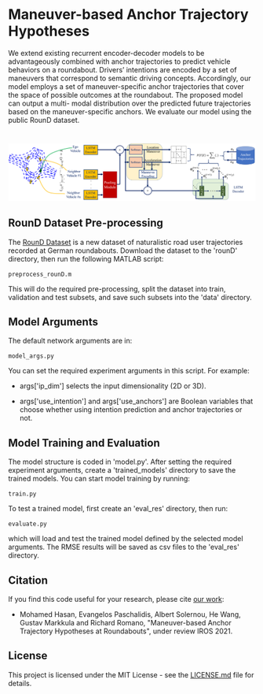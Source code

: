 # Maneuver-based Anchor Trajectory Hypotheses
We extend existing recurrent encoder-decoder models to be advantageously
combined with anchor trajectories to predict vehicle behaviors
on a roundabout. Drivers’ intentions are encoded by a set
of maneuvers that correspond to semantic driving concepts.
Accordingly, our model employs a set of maneuver-specific
anchor trajectories that cover the space of possible outcomes
at the roundabout. The proposed model can output a multi-
modal distribution over the predicted future trajectories based
on the maneuver-specific anchors. We evaluate our model using
the public RounD dataset.

#
![model image](roundabout_model_2.png "Model overview")

## RounD Dataset Pre-processing
The [RounD Dataset](https://www.round-dataset.com/#download) is a new dataset of naturalistic
road user trajectories recorded at German roundabouts. 
Download the dataset to the 'rounD' directory, then run the following MATLAB script:
```
preprocess_rounD.m
```
This will do the required pre-processing, split the dataset into train, validation and test subsets, and save such subsets into the 'data' directory.

## Model Arguments
The default network arguments are in:
```
model_args.py 
```
You can set the required experiment arguments in this script. For example: 
* args['ip_dim'] selects the input dimensionality (2D or 3D).

* args['use_intention'] and args['use_anchors'] are Boolean variables that choose whether using intention prediction and anchor trajectories or not.

## Model Training and Evaluation
The model structure is coded in 'model.py'. After setting the required experiment arguments, create a 'trained_models' directory to save the trained models.
You can start model training by running:
```
train.py
```

To test a trained model, first create an 'eval_res' directory, then run:
```
evaluate.py
```
which will load and test the trained model defined by the selected model arguments. The RMSE results will be saved as csv files to the 'eval_res' directory. 

## Citation
If you find this code useful for your research, please cite [our work](http://arxiv.org/):

* Mohamed Hasan, Evangelos Paschalidis, Albert Solernou, He Wang, Gustav Markkula and Richard Romano, "Maneuver-based Anchor Trajectory Hypotheses at Roundabouts", under review IROS 2021.

## License
This project is licensed under the MIT License - see the 
[LICENSE.md](LICENSE.md) file for details.

